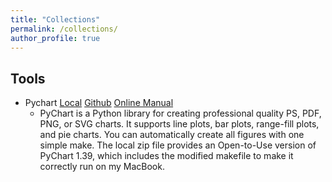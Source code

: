 ```yaml
---
title: "Collections"
permalink: /collections/
author_profile: true
---
```


## Tools

+ Pychart [Local](../files/PyChart1.39-OpenToUse.zip) [Github](https://github.com/jfpla/PyChart) [Online Manual](https://lost-contact.mit.edu/afs/cs.wisc.edu/unsup/pychart-1.32/doc/html/index.html)
	- PyChart is a Python library for creating professional quality PS, PDF, PNG, or SVG charts. It supports line plots, bar plots, range-fill plots, and pie charts. You can automatically create all figures with one simple make. The local zip file provides an Open-to-Use version of PyChart 1.39, which includes the modified makefile to make it correctly run on my MacBook. 

